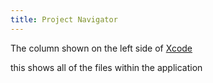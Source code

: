 ```yaml
---
title: Project Navigator
---
```


The column shown on the left side of [Xcode](Xcode.md) 

this shows all of the files within the application
